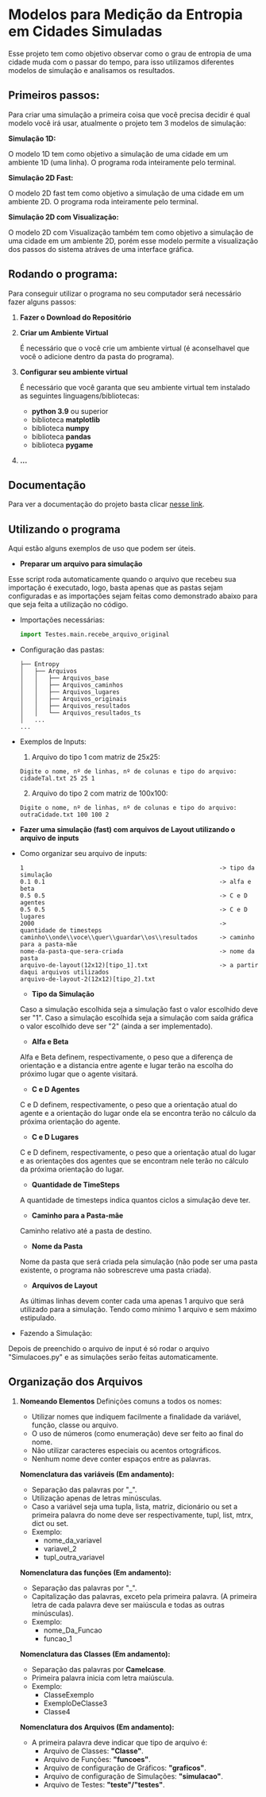 # Modelos para Medição da Entropia em Cidades Simuladas
Esse projeto tem como objetivo observar como o grau de entropia de uma cidade muda com o passar do tempo, para isso utilizamos diferentes modelos de simulação e analisamos os resultados.

## **Primeiros passos:**

Para criar uma simulação a primeira coisa que você precisa decidir é qual modelo você irá usar, atualmente o projeto tem 3 modelos de simulação:

**Simulação 1D:**

O modelo 1D tem como objetivo a simulação de uma cidade em um ambiente 1D (uma linha). O programa roda inteiramente pelo terminal.

**Simulação 2D Fast:**

O modelo 2D fast tem como objetivo a simulação de uma cidade em um ambiente 2D. O programa roda inteiramente pelo terminal.

**Simulação 2D com Visualização:**

O modelo 2D com Visualização também tem como objetivo a simulação de uma cidade em um ambiente 2D, porém esse modelo permite a visualização dos passos do sistema atráves de uma interface gráfica.

## **Rodando o programa:**
Para conseguir utilizar o programa no seu computador será necessário fazer alguns passos:

1. **Fazer o Download do Repositório**

2. **Criar um Ambiente Virtual**

    É necessário que o você crie um ambiente virtual (é aconselhavel que você o adicione dentro da pasta do programa).

3. **Configurar seu ambiente virtual**

    É necessário que você garanta que seu ambiente virtual tem instalado as seguintes linguagens/bibliotecas:
    - **python 3.9** ou superior
    - biblioteca **matplotlib**
    - biblioteca **numpy**
    - biblioteca **pandas**
    - biblioteca **pygame**

4. **...**

## **Documentação**
Para ver a documentação do projeto basta clicar [nesse link](Documentation.md).

## **Utilizando o programa**
Aqui estão alguns exemplos de uso que podem ser úteis.

- **Preparar um arquivo para simulação**

Esse script roda automaticamente quando o arquivo que recebeu sua importação
é executado, logo, basta apenas que as pastas sejam configuradas e as importações sejam feitas como demonstrado abaixo para que seja feita a utilização no código.

- Importações necessárias:
    ```python
    import Testes.main.recebe_arquivo_original
    ```
- Configuração das pastas:

    ```
    ├── Entropy
    │   ├── Arquivos
    │   │   ├── Arquivos_base
    │   │   ├── Arquivos_caminhos
    │   │   ├── Arquivos_lugares
    │   │   ├── Arquivos_originais
    │   │   ├── Arquivos_resultados
    │   │   └── Arquivos_resultados_ts
    │   ...
    ...
    ```
- Exemplos de Inputs:

    1. Arquivo do tipo 1 com matriz de 25x25:
    ```
    Digite o nome, nº de linhas, nº de colunas e tipo do arquivo:
    cidadeTal.txt 25 25 1
    ```
    2. Arquivo do tipo 2 com matriz de 100x100:
    ```
    Digite o nome, nº de linhas, nº de colunas e tipo do arquivo:
    outraCidade.txt 100 100 2
    ```

- **Fazer uma simulação (fast) com arquivos de Layout utilizando o arquivo de inputs**

- Como organizar seu arquivo de inputs:

    ```
    1                                                       -> tipo da simulação
    0.1 0.1                                                 -> alfa e beta
    0.5 0.5                                                 -> C e D agentes
    0.5 0.5                                                 -> C e D lugares
    2000                                                    -> quantidade de timesteps
    caminho\\onde\\voce\\quer\\guardar\\os\\resultados      -> caminho para a pasta-mãe
    nome-da-pasta-que-sera-criada                           -> nome da pasta
    arquivo-de-layout(12x12)[tipo_1].txt                    -> a partir daqui arquivos utilizados
    arquivo-de-layout-2(12x12)[tipo_2].txt
    ```

    * **Tipo da Simulação**

    Caso a simulação escolhida seja a simulação fast o valor escolhido deve ser "1".
    Caso a simulação escolhida seja a simulação com saída gráfica o valor escolhido deve ser "2" (ainda a ser implementado).

    * **Alfa e Beta**

    Alfa e Beta definem, respectivamente, o peso que a diferença de orientação e a distancia entre agente e lugar terão na escolha do próximo lugar que o agente visitará.

    * **C e D Agentes**

    C e D definem, respectivamente, o peso que a orientação atual do agente e a orientação do lugar onde ela se encontra terão no cálculo da próxima orientação do agente.

    * **C e D Lugares**

    C e D definem, respectivamente, o peso que a orientação atual do lugar e as orientações dos agentes que se encontram nele terão no cálculo da próxima orientação do lugar.

    * **Quantidade de TimeSteps**

    A quantidade de timesteps indica quantos ciclos a simulação deve ter.

    * **Caminho para a Pasta-mãe**

    Caminho relativo até a pasta de destino.

    * **Nome da Pasta**

    Nome da pasta que será criada pela simulação (não pode ser uma pasta existente, o programa não sobrescreve uma pasta criada).

    * **Arquivos de Layout**

    As últimas linhas devem conter cada uma apenas 1 arquivo que será utilizado para a simulação. Tendo como mínimo 1 arquivo e sem máximo estipulado.

- Fazendo a Simulação:

Depois de preenchido o arquivo de input é só rodar o arquivo "Simulacoes.py" e as simulações serão feitas automaticamente.


## **Organização dos Arquivos**

1. **Nomeando Elementos**
    Definições comuns a todos os nomes:
    * Utilizar nomes que indiquem facilmente a finalidade da variável, função, classe ou arquivo.
    * O uso de números (como enumeração) deve ser feito ao final do nome.
    * Não utilizar caracteres especiais ou acentos ortográficos.
    * Nenhum nome deve conter espaços entre as palavras.

    **Nomenclatura das variáveis (Em andamento):**
    - Separação das palavras por "_".
    - Utilização apenas de letras minúsculas.
    - Caso a variável seja uma tupla, lista, matriz, dicionário ou set a primeira palavra do nome deve ser respectivamente, tupl, list, mtrx, dict ou set.
    - Exemplo:
        - nome_da_variavel
        - variavel_2
        - tupl_outra_variavel

    **Nomenclatura das funções (Em andamento):**
    - Separação das palavras por "_".
    - Capitalização das palavras, exceto pela primeira palavra. (A primeira letra de cada palavra deve ser maiúscula e todas as outras minúsculas).
    - Exemplo:
        - nome_Da_Funcao
        - funcao_1

    **Nomenclatura das Classes (Em andamento):**
    - Separação das palavras por **Camelcase**.
    - Primeira palavra inicia com letra maiúscula.
    - Exemplo:
        - ClasseExemplo
        - ExemploDeClasse3
        - Classe4

    **Nomenclatura dos Arquivos (Em andamento):**
    - A primeira palavra deve indicar que tipo de arquivo é:
        - Arquivo de Classes: **"Classe"**.
        - Arquivo de Funções: **"funcoes"**.
        - Arquivo de configuração de Gráficos: **"graficos"**.
        - Arquivo de configuração de Simulações: **"simulacao"**.
        - Arquivo de Testes: **"teste"/"testes"**.
        
        